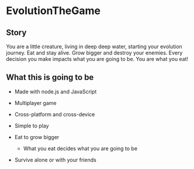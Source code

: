 EvolutionTheGame
================

Story
------------
You are a little creature, living in deep deep water, starting your evolution journey. Eat and stay alive. Grow bigger and destroy your enemies. Every decision you make impacts what you are going to be. You are what you eat!

What this is going to be
------------------------
- Made with node.js and JavaScript
- Multiplayer game
- Cross-platform and cross-device

- Simple to play
- Eat to grow bigger
  - What you eat decides what you are going to be
- Survive alone or with your friends
